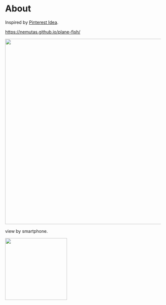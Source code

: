 # About

Inspired by [Pinterest Idea](https://www.pinterest.jp/pin/640355640805020389/).

https://nemutas.github.io/plane-fish/

<img src='https://user-images.githubusercontent.com/46724121/218249852-dfab0dbf-6ecd-4447-8dce-febf5e032fe0.jpg' width='600' />

view by smartphone.

<img src='https://user-images.githubusercontent.com/46724121/218249911-4f4d3a71-11d8-481f-8f59-2af1e232f178.png' width='200' />
